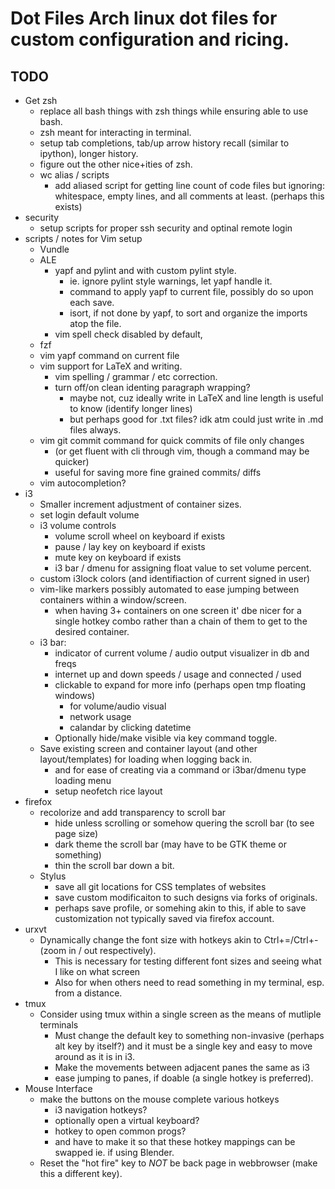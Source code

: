 # Dot Files Arch linux dot files for custom configuration and ricing.

## TODO
- Get zsh
    + replace all bash things with zsh things while ensuring able to use bash.
    + zsh meant for interacting in terminal.
    + setup tab completions, tab/up arrow history recall (similar to ipython),
      longer history.
    + figure out the other nice+ities of zsh.
    + wc alias / scripts
        - add aliased script for getting line count of code files but ignoring:
        whitespace, empty lines, and all comments at least. (perhaps this exists)
- security
    + setup scripts for proper ssh security and optinal remote login
- scripts / notes for Vim setup
    + Vundle
    + ALE
        - yapf and pylint and with custom pylint style.
            - ie. ignore pylint style warnings, let yapf handle it.
            - command to apply yapf to current file, possibly do so upon each
              save.
            - isort, if not done by yapf, to sort and organize the imports atop
              the file.
        - vim spell check disabled by default,
    + fzf
    + vim yapf command on current file
    + vim support for LaTeX and writing.
        - vim spelling / grammar / etc correction.
        - turn off/on clean identing paragraph wrapping?
            - maybe not, cuz ideally write in LaTeX and line length is useful
              to know (identify longer lines)
            - but perhaps good for .txt files? idk atm could just write in .md
              files always.
    + vim git commit command for quick commits of file only changes
        - (or get fluent with cli through vim, though a command may be quicker)
        - useful for saving more fine grained commits/ diffs
    + vim autocompletion?
- i3
    + Smaller increment adjustment of container sizes.
    + set login default volume
    + i3 volume controls
        - volume scroll wheel on keyboard if exists
        - pause / lay key on keyboard if exists
        - mute key on keyboard if exists
        - i3 bar / dmenu for assigning float value to set volume percent.
    + custom i3lock colors (and identifiaction of current signed in user)
    + vim-like markers possibly automated to ease jumping between containers
      within a window/screen.
        - when having 3+ containers on one screen it' dbe nicer for a single
          hotkey combo rather than a chain of them to get to the desired
          container.
    + i3 bar:
        - indicator of current volume / audio output visualizer in db and freqs
        - internet up and down speeds / usage and connected / used
        - clickable to expand for more info (perhaps open tmp floating windows)
            - for volume/audio visual
            - network usage
            - calandar by clicking datetime
        - Optionally hide/make visible via key command toggle.
    + Save existing screen and container layout (and other layout/templates)
      for loading when logging back in.
        - and for ease of creating via a command or i3bar/dmenu type loading
          menu
        - setup neofetch rice layout
- firefox
    + recolorize and add transparency to scroll bar
        - hide unless scrolling or somehow quering the scroll bar (to see page
          size)
        - dark theme the scroll bar (may have to be GTK theme or something)
        - thin the scroll bar down a bit.
    + Stylus
        - save all git locations for CSS templates of websites
        - save custom modificaiton to such designs via forks of originals.
        - perhaps save profile, or somehing akin to this, if able to save
          customization not typically saved via firefox account.
- urxvt
    + Dynamically change the font size with hotkeys akin to Ctrl+=/Ctrl+- (zoom
      in / out respectively).
        - This is necessary for testing different font sizes and seeing what I
          like on what screen
        - Also for when others need to read something in my terminal, esp. from
          a distance.
- tmux
    + Consider using tmux within a single screen as the means of mutliple
      terminals
        - Must change the default key to something non-invasive (perhaps alt
          key by itself?) and it must be a single key and easy to move around
          as it is in i3.
        - Make the movements between adjacent panes the same as i3
        - ease jumping to panes, if doable (a single hotkey is preferred).
- Mouse Interface
    + make the buttons on the mouse complete various hotkeys
        - i3 navigation hotkeys?
        - optionally open a virtual keyboard?
        - hotkey to open common progs?
        - and have to make it so that these hotkey mappings can be swapped ie.
          if using Blender.
    + Reset the "hot fire" key to _NOT_ be back page in webbrowser (make this a
      different key).
